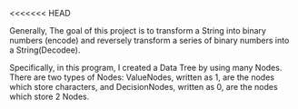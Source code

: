 <<<<<<< HEAD

Generally, The goal of this project is to transform a String into binary numbers (encode) and reversely transform a series of 
binary numbers into a String(Decodee).

Specifically, in this program, I created a Data Tree by using many Nodes. There are two types of Nodes: ValueNodes, written as
1, are the nodes which store characters, and DecisionNodes, written as 0, are the nodes which store 2 Nodes.  



